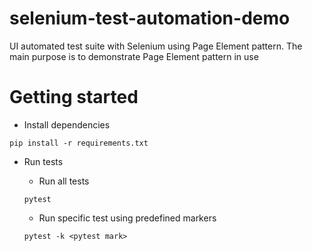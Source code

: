 # selenium-test-automation-demo

UI automated test suite with Selenium using Page Element pattern. 
The main purpose is to demonstrate Page Element pattern in use

# Getting started

* Install dependencies
```
pip install -r requirements.txt
```

* Run tests

  * Run all tests
  ```
  pytest
  ```
  * Run specific test using predefined markers
  ```
  pytest -k <pytest mark>
  ```
